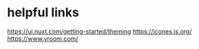 # helpful links

<https://ui.nuxt.com/getting-started/theming>
<https://icones.js.org/>
<https://www.vroom.com/>
